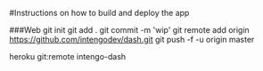 
#Instructions on how to build and deploy the app

###Web
git init
git add .
git commit -m 'wip'
git remote add origin https://github.com/intengodev/dash.git
git push -f -u origin master

heroku git:remote intengo-dash